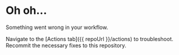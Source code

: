 # Oh oh...

Something went wrong in your workflow.

Navigate to the [Actions tab]({{ repoUrl }}/actions) to troubleshoot. Recommit the necessary fixes to this repository.